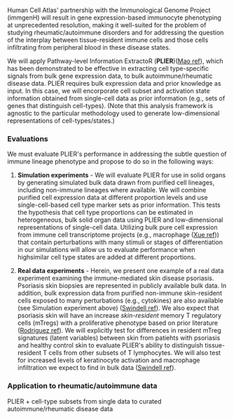 
Human Cell Atlas' partnership with the Immunological Genome Project (immgenH) will result in gene expression-based immunocyte phenotyping at unprecedented resolution, making it well-suited for the problem of studying rheumatic/autoimmune disorders and for addressing the question of the interplay between tissue-resident immune cells and those cells infiltrating from peripheral blood in these disease states.

We will apply Pathway-level Information ExtractoR (**PLIER**)([Mao ref](http://dx.doi.org/10.1101/116061)), which has been demonstrated to be effective in extracting cell type-specific signals from bulk gene expression data, to bulk autoimmune/rheumatic disease data. PLIER requires bulk expression data and prior knowledge as input. In this case, 
we will encorporate cell subset and activation state information obtained from single-cell data as prior information (e.g., sets of genes that distinguish cell-types). (Note that this analysis framework is agnostic to the particular methodology used to generate low-dimensional representations of cell-types/states.) 

### Evaluations

We must evaluate PLIER's performance in addressing the subtle question of immune lineage phenotype and propose to do so in the following ways:

1. **Simulation experiments** - We will evaluate PLIER for use in solid organs by generating simulated bulk data drawn from purified cell lineages, including non-immune lineages where available. We will combine purified cell expression data at different proportion levels and use single-cell-based cell type marker sets as prior information. This tests the hypothesis that cell type proportions can be estimated in heterogeneous, bulk solid organ data using PLIER and low-dimensional representations of single-cell data. Utilizing bulk pure cell expression from immune cell transcriptome projects (e.g., macrophage ([Xue ref](http://dx.doi.org/10.1016/j.immuni.2014.01.006))) that contain perturbations with many stimuli or stages of differentiation in our simulations will allow us to evaluate performance when highsimilar cell type states are added at different proportions.

2. **Real data experiments** - Herein, we present one example of a real data experiment examining the immune-mediated skin disease psoriasis. Psoriasis skin biopsies are represented in publicly available bulk data. In addition, bulk expression data from purified non-immune skin-resident cells exposed to many perturbations (e.g., cytokines) are also available (see Simulation experiment above) ([Swindell ref](https://dx.doi.org/10.1186/1471-2164-14-527)). We also expect that psoriasis skin will have an increase _skin-resident_ memory T regulatory cells (mTregs) with a proliferative phenotype based on prior literature ([Rodriguez ref](https://doi.org/10.1172/JCI72932)). We will explicitly test for differences in resident mTreg signatures (latent variables) between skin from patiehts with psoriasis and healthy control skin to evaluate PLIER's ability to distinguish tissue-resident T cells from other subsets of T lymphocytes. We will also test for increased levels of keratinocyte activation and macrophage infiltration we expect to find in bulk data ([Swindell ref](https://dx.doi.org/10.1186/1471-2164-14-527)). 

### Application to rheumatic/autoimmune data

PLIER + cell-type subsets from single data to curated autoimmune/rheumatic disease data